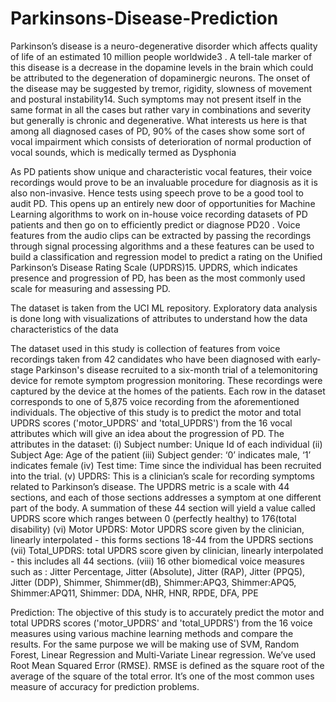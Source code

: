 # Parkinsons-Disease-Prediction

Parkinson’s disease is a neuro-degenerative disorder which affects quality of life of
an estimated 10 million people worldwide3
. A tell-tale marker of this disease is a
decrease in the dopamine levels in the brain which could be attributed to the
degeneration of dopaminergic neurons. The onset of the disease may be suggested
by tremor, rigidity, slowness of movement and postural instability14. Such symptoms
may not present itself in the same format in all the cases but rather vary in
combinations and severity but generally is chronic and degenerative. What interests
us here is that among all diagnosed cases of PD, 90% of the cases show some sort
of vocal impairment which consists of deterioration of normal production of vocal
sounds, which is medically termed as Dysphonia

As PD patients
show unique and characteristic vocal features, their voice recordings would prove to
be an invaluable procedure for diagnosis as it is also non-invasive. Hence tests using
speech prove to be a good tool to audit PD. This opens up an entirely new door of
opportunities for Machine Learning algorithms to work on in-house voice recording
datasets of PD patients and then go on to efficiently predict or diagnose PD20
. Voice
features from the audio clips can be extracted by passing the recordings through
signal processing algorithms and a these features can be used to build a classification
and regression model to predict a rating on the Unified Parkinson’s Disease Rating
Scale (UPDRS)15. UPDRS, which indicates presence and progression of PD, has
been as the most commonly used scale for measuring and assessing PD.

The dataset is taken from the UCI ML repository. Exploratory data analysis is done
long with visualizations of attributes to understand how the data characteristics of
the data

The dataset used in this study is collection of features from voice recordings taken
from 42 candidates who have been diagnosed with early-stage Parkinson's disease
recruited to a six-month trial of a telemonitoring device for remote symptom
progression monitoring. These recordings were captured by the device at the homes 
of the patients. Each row in the dataset corresponds to one of 5,875 voice recording
from the aforementioned individuals.
The objective of this study is to predict the motor and total UPDRS scores
('motor_UPDRS' and 'total_UPDRS') from the 16 vocal attributes which will give
an idea about the progression of PD.
The attributes in the dataset:
(i) Subject number:
Unique Id of each individual
(ii) Subject Age:
Age of the patient
(iii) Subject gender:
‘0’ indicates male, ‘1’ indicates female
(iv) Test time:
Time since the individual has been recruited into the trial.
(v) UPDRS:
This is a clinician’s scale for recording symptoms related to Parkinson’s
disease. The UPDRS metric is a scale with 44 sections, and each of those
sections addresses a symptom at one different part of the body. A summation
of these 44 section will yield a value called UPDRS score which ranges
between 0 (perfectly healthy) to 176(total disability)
(vi) Motor UPDRS:
Motor UPDRS score given by the clinician, linearly interpolated - this forms
sections 18-44 from the UPDRS sections
(vii) Total_UPDRS:
total UPDRS score given by clinician, linearly interpolated - this includes all
44 sections.
(viii) 16 other biomedical voice measures such as :
Jitter Percentage, Jitter (Absolute), Jitter (RAP), Jitter (PPQ5), Jitter (DDP),
Shimmer, Shimmer(dB), Shimmer:APQ3, Shimmer:APQ5,
Shimmer:APQ11, Shimmer: DDA, NHR, HNR, RPDE, DFA, PPE


Prediction:
The objective of this study is to accurately predict the motor and total UPDRS scores
('motor_UPDRS' and 'total_UPDRS') from the 16 voice measures using various
machine learning methods and compare the results. For the same purpose we will be
making use of SVM, Random Forest, Linear Regression and Multi-Variate Linear
regression. We’ve used Root Mean Squared Error (RMSE). RMSE is defined as the 
square root of the average of the square of the total error. It’s one of the most
common uses measure of accuracy for prediction problems.

